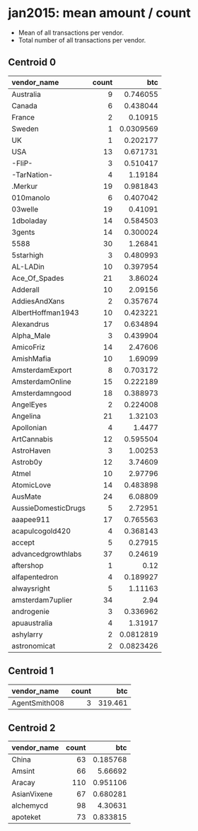 # jan2015: mean amount / count

* Mean of all transactions per vendor.
* Total number of all transactions per vendor.

## Centroid 0

| vendor_name         |   count |       btc |
|:--------------------|--------:|----------:|
| Australia           |       9 | 0.746055  |
| Canada              |       6 | 0.438044  |
| France              |       2 | 0.10915   |
| Sweden              |       1 | 0.0309569 |
| UK                  |       1 | 0.202177  |
| USA                 |      13 | 0.671731  |
| -FliP-              |       3 | 0.510417  |
| -TarNation-         |       4 | 1.19184   |
| .Merkur             |      19 | 0.981843  |
| 010manolo           |       6 | 0.407042  |
| 03welle             |      19 | 0.41091   |
| 1dboladay           |      14 | 0.584503  |
| 3gents              |      14 | 0.300024  |
| 5588                |      30 | 1.26841   |
| 5starhigh           |       3 | 0.480993  |
| AL-LADin            |      10 | 0.397954  |
| Ace_Of_Spades       |      21 | 3.86024   |
| Adderall            |      10 | 2.09156   |
| AddiesAndXans       |       2 | 0.357674  |
| AlbertHoffman1943   |      10 | 0.423221  |
| Alexandrus          |      17 | 0.634894  |
| Alpha_Male          |       3 | 0.439904  |
| AmicoFriz           |      14 | 2.47606   |
| AmishMafia          |      10 | 1.69099   |
| AmsterdamExport     |       8 | 0.703172  |
| AmsterdamOnline     |      15 | 0.222189  |
| Amsterdamngood      |      18 | 0.388973  |
| AngelEyes           |       2 | 0.224008  |
| Angelina            |      21 | 1.32103   |
| Apollonian          |       4 | 1.4477    |
| ArtCannabis         |      12 | 0.595504  |
| AstroHaven          |       3 | 1.00253   |
| Astrob0y            |      12 | 3.74609   |
| Atmel               |      10 | 2.97796   |
| AtomicLove          |      14 | 0.483898  |
| AusMate             |      24 | 6.08809   |
| AussieDomesticDrugs |       5 | 2.72951   |
| aaapee911           |      17 | 0.765563  |
| acapulcogold420     |       4 | 0.368143  |
| accept              |       5 | 0.27915   |
| advancedgrowthlabs  |      37 | 0.24619   |
| aftershop           |       1 | 0.12      |
| alfapentedron       |       4 | 0.189927  |
| alwaysright         |       5 | 1.11163   |
| amsterdam7uplier    |      34 | 2.94      |
| androgenie          |       3 | 0.336962  |
| apuaustralia        |       4 | 1.31917   |
| ashylarry           |       2 | 0.0812819 |
| astronomicat        |       2 | 0.0823426 |

## Centroid 1

| vendor_name   |   count |     btc |
|:--------------|--------:|--------:|
| AgentSmith008 |       3 | 319.461 |

## Centroid 2

| vendor_name   |   count |      btc |
|:--------------|--------:|---------:|
| China         |      63 | 0.185768 |
| Amsint        |      66 | 5.66692  |
| Aracay        |     110 | 0.951106 |
| AsianVixene   |      67 | 0.680281 |
| alchemycd     |      98 | 4.30631  |
| apoteket      |      73 | 0.833815 |

